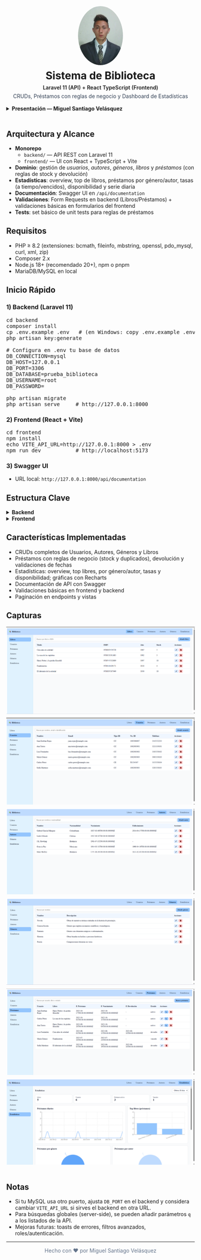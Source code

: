 <div align="center">
  <img src="imagenes_readme/Miguel_Santiago_Velasquez.jpg" alt="Foto de perfil de Miguel Santiago Velásquez" width="120" style="border-radius: 50%; object-fit: cover;" />
  <h1 style="margin: 8px 0 0;">Sistema de Biblioteca</h1>
  <p style="margin: 6px 0 0; font-weight: 600;">Laravel 11 (API) + React TypeScript (Frontend)</p>
  <p style="margin: 6px 0 16px; color:#334155;">CRUDs, Préstamos con reglas de negocio y Dashboard de Estadísticas</p>
</div>

<details>
  <summary><b>Presentación — Miguel Santiago Velásquez</b></summary>
  <div>
    <p>
      Soy <b>Miguel Santiago Velásquez</b>, Desarrollador <b>Full‑Stack Junior</b> con enfoque en frontend. 
      Mi fuerte es <b>React + TypeScript</b>; también manejo <b>JavaScript, HTML5, CSS, Bootstrap</b> y nociones básicas de <b>Angular</b>.
    </p>
    <p>
      En backend, mi base es <b>C# / ASP.NET</b>, y también trabajo con <b>PHP / Laravel</b> y <b>Python / FastAPI,</b> <b>He manejado bases de datos con MySQL y SQLServer (bases de datos SQL Y NOSQL)</b>.
      Tengo <b>26 años</b>; inicié en programación hace dos años y me apasiona construir aplicaciones que <b>automatizan procesos</b> y hacen la vida más fácil a las personas.
    </p>
    <p>
      Experiencia: 1 año como desarrollador backend en <b>Intelisoft Software S.A.S</b>.
      Formación: <b>Análisis y Desarrollo de Software</b> (SENA), en proceso de certificación.
      Me caracterizo por ser <b>responsable, dedicado y proactivo</b>, con gusto por el <b>análisis</b> y la <b>lógica</b> para resolver problemas.
    </p>
  </div>
</details>

<br/>

<h2>Arquitectura y Alcance</h2>

<ul>
  <li><b>Monorepo</b>
    <ul>
      <li><code>backend/</code> — API REST con Laravel 11</li>
      <li><code>frontend/</code> — UI con React + TypeScript + Vite</li>
    </ul>
  </li>
  <li><b>Dominio</b>: gestión de <i>usuarios</i>, <i>autores</i>, <i>géneros</i>, <i>libros</i> y <i>préstamos</i> (con reglas de stock y devolución)</li>
  <li><b>Estadísticas</b>: overview, top de libros, préstamos por género/autor, tasas (a tiempo/vencidos), disponibilidad y serie diaria</li>
  <li><b>Documentación</b>: Swagger UI en <code>/api/documentation</code></li>
  <li><b>Validaciones</b>: Form Requests en backend (Libros/Préstamos) + validaciones básicas en formularios del frontend</li>
  <li><b>Tests</b>: set básico de unit tests para reglas de préstamos</li>
</ul>

<h2>Requisitos</h2>
<ul>
  <li>PHP &ge; 8.2 (extensiones: bcmath, fileinfo, mbstring, openssl, pdo_mysql, curl, xml, zip)</li>
  <li>Composer 2.x</li>
  <li>Node.js 18+ (recomendado 20+), npm o pnpm</li>
  <li>MariaDB/MySQL en local</li>
</ul>

<h2>Inicio Rápido</h2>

<h3>1) Backend (Laravel 11)</h3>

<pre>
cd backend
composer install
cp .env.example .env   # (en Windows: copy .env.example .env)
php artisan key:generate

# Configura en .env tu base de datos
DB_CONNECTION=mysql
DB_HOST=127.0.0.1
DB_PORT=3306
DB_DATABASE=prueba_biblioteca
DB_USERNAME=root
DB_PASSWORD=

php artisan migrate
php artisan serve     # http://127.0.0.1:8000
</pre>

<h3>2) Frontend (React + Vite)</h3>

<pre>
cd frontend
npm install
echo VITE_API_URL=http://127.0.0.1:8000 &gt; .env
npm run dev           # http://localhost:5173
</pre>

<h3>3) Swagger UI</h3>

<ul>
  <li>URL local: <code>http://127.0.0.1:8000/api/documentation</code></li>
</ul>

<h2>Estructura Clave</h2>

<details>
  <summary><b>Backend</b></summary>
  <ul>
    <li><code>app/Models</code>: Usuario, Autor, Genero, Libro, Prestamo</li>
    <li><code>app/Http/Controllers/Api</code>: CRUDs + devolución de préstamos</li>
    <li><code>app/Services</code>: <b>LibroService</b> (sincroniza autores/géneros), <b>PrestamoService</b> (stock, duplicados, devolución, transacciones)</li>
    <li><code>routes/api.php</code>: recursos REST + prefijo <code>/estadisticas</code></li>
    <li><code>app/OpenApi</code>: esquemas y anotaciones (L5-Swagger)</li>
    <li><code>tests/Unit/PrestamoServiceTest.php</code>: pruebas unitarias mínimas</li>
  </ul>
</details>

<details>
  <summary><b>Frontend</b></summary>
  <ul>
    <li><code>src/layouts</code>: AppLayout (Header + Sidebar)</li>
    <li><code>src/pages</code>: Usuarios, Autores, Géneros, Libros, Préstamos, Estadísticas</li>
    <li><code>src/components</code>: Modal, Form (Input/Select/Button), Pagination, Icons</li>
    <li><code>src/api</code>: instancia axios (<code>VITE_API_URL</code> + <code>/api</code>)</li>
    <li><code>src/types</code>: modelos tipados TS</li>
    <li>Funciones: tablas con búsqueda, paginación, modales CRUD y validaciones básicas</li>
  </ul>
</details>

<h2>Características Implementadas</h2>
<ul>
  <li>CRUDs completos de Usuarios, Autores, Géneros y Libros</li>
  <li>Préstamos con reglas de negocio (stock y duplicados), devolución y validaciones de fechas</li>
  <li>Estadísticas: overview, top libres, por género/autor, tasas y disponibilidad; gráficas con Recharts</li>
  <li>Documentación de API con Swagger</li>
  <li>Validaciones básicas en frontend y backend</li>
  <li>Paginación en endpoints y vistas</li>
</ul>

<h2>Capturas</h2>

<div style="display:grid;grid-template-columns:repeat(auto-fit,minmax(260px,1fr));gap:10px;">
  <img src="imagenes_readme/libros_UI.png" alt="UI Libros"/>
  <img src="imagenes_readme/usuarios_UI.png" alt="UI Usuarios"/>
  <img src="imagenes_readme/autore_UI.png" alt="UI Autores"/>
  <img src="imagenes_readme/generos_UI.png" alt="UI Géneros"/>
  <img src="imagenes_readme/prestamos_UI.png" alt="UI Préstamos"/>
  <img src="imagenes_readme/estadisticas_UI.png" alt="UI Estadísticas"/>
</div>

<br/>

<h2>Notas</h2>
<ul>
  <li>Si tu MySQL usa otro puerto, ajusta <code>DB_PORT</code> en el backend y considera cambiar <code>VITE_API_URL</code> si sirves el backend en otra URL.</li>
  <li>Para búsquedas globales (server-side), se pueden añadir parámetros <code>q</code> a los listados de la API.</li>
  <li>Mejoras futuras: toasts de errores, filtros avanzados, roles/autenticación.</li>
</ul>

<hr/>
<p align="center" style="color:#64748b;">Hecho con ❤️ por Miguel Santiago Velásquez</p>
